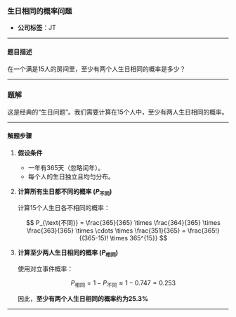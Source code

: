 ### 生日相同的概率问题

- **公司标签**：JT

---

#### 题目描述

在一个满是15人的房间里，至少有两个人生日相同的概率是多少？

---

### 题解

这是经典的“生日问题”。我们需要计算在15个人中，至少有两人生日相同的概率。

---

#### 解题步骤

1. **假设条件**
   
   - 一年有365天（忽略闰年）。
   - 每个人的生日独立且均匀分布。

2. **计算所有生日都不同的概率 ($P_{\text{不同}}$)**
   
   计算15个人生日各不相同的概率：

   $$
   P_{\text{不同}} = \frac{365}{365} \times \frac{364}{365} \times \frac{363}{365} \times \cdots \times \frac{351}{365} = \frac{365!}{(365-15)! \times 365^{15}}
   $$

   

3. **计算至少两人生日相同的概率 ($P_{\text{相同}}$)**
   
   使用对立事件概率：

   $$
   P_{\text{相同}} = 1 - P_{\text{不同}} \approx 1 - 0.747 = 0.253
   $$

   因此，**至少有两个人生日相同的概率约为25.3%**

---

